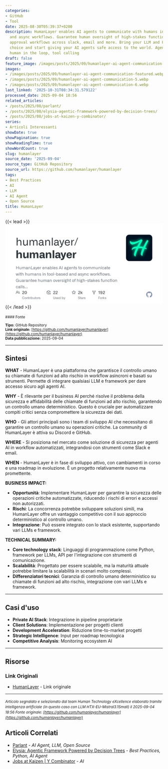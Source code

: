 ```yaml
---
categories:
- GitHub
- Tool
date: 2025-08-30T05:39:37+0200
description: HumanLayer enables AI agents to communicate with humans in tool-based
  and async workflows. Guarantee human oversight of high-stakes function calls with
  approval workflows across slack, email and more. Bring your LLM and Framework of
  choice and start giving your AI agents safe access to the world. Agentic Workflows,
  human in the loop, tool calling
draft: false
feature_image: /images/posts/2025/09/humanlayer-ai-agent-communication-featured.webp
images:
- /images/posts/2025/09/humanlayer-ai-agent-communication-featured.webp
- /images/posts/2025/09/humanlayer-ai-agent-communication-5.webp
- /images/posts/2025/09/humanlayer-ai-agent-communication-6.webp
last_linked: '2025-10-31T08:34:31.579122'
processed_date: 2025-09-04 18:56
related_articles:
- /posts/2025/08/parlant/
- /posts/2025/08/elysia-agentic-framework-powered-by-decision-trees/
- /posts/2025/08/jobs-at-kaizen-y-combinator/
series:
- Articoli Interessanti
showDate: true
showPagination: true
showReadingTime: true
showWordCount: true
slug: humanlayer
source_date: '2025-09-04'
source_type: GitHub Repository
source_url: https://github.com/humanlayer/humanlayer
tags:
- Best Practices
- AI
- LLM
- AI Agent
- Open Source
title: HumanLayer
---
```


{{< lead >}}
![Featured image](/images/posts/2025/09/humanlayer-ai-agent-communication-featured.webp)
{{< /lead >}}

<small>
#### Fonte

**Tipo:** GitHub Repository  
**Link originale:** [https://github.com/humanlayer/humanlayer](https://github.com/humanlayer/humanlayer)  
**Data pubblicazione:** 2025-09-04

</small>

---

## Sintesi

**WHAT** - HumanLayer è una piattaforma che garantisce il controllo umano su chiamate di funzioni ad alto rischio in workflow asincroni e basati su strumenti. Permette di integrare qualsiasi LLM e framework per dare accesso sicuro agli agenti AI.

**WHY** - È rilevante per il business AI perché risolve il problema della sicurezza e affidabilità delle chiamate di funzioni ad alto rischio, garantendo un controllo umano deterministico. Questo è cruciale per automatizzare compiti critici senza compromettere la sicurezza dei dati.

**WHO** - Gli attori principali sono i team di sviluppo AI che necessitano di garantire un controllo umano su operazioni critiche. La community di HumanLayer è attiva su Discord e GitHub.

**WHERE** - Si posiziona nel mercato come soluzione di sicurezza per agenti AI in workflow automatizzati, integrandosi con strumenti come Slack e email.

**WHEN** - HumanLayer è in fase di sviluppo attivo, con cambiamenti in corso e una roadmap in evoluzione. È un progetto relativamente nuovo ma promettente.

**BUSINESS IMPACT:**
- **Opportunità**: Implementare HumanLayer per garantire la sicurezza delle operazioni critiche automatizzate, riducendo i rischi di errori e accessi non autorizzati.
- **Rischi**: La concorrenza potrebbe sviluppare soluzioni simili, ma HumanLayer offre un vantaggio competitivo con il suo approccio deterministico al controllo umano.
- **Integrazione**: Può essere integrato con lo stack esistente, supportando vari LLMs e framework.

**TECHNICAL SUMMARY:**
- **Core technology stack**: Linguaggi di programmazione come Python, framework per LLMs, API per l'integrazione con strumenti di comunicazione.
- **Scalabilità**: Progettato per essere scalabile, ma la maturità attuale potrebbe limitare la scalabilità in scenari molto complessi.
- **Differenziatori tecnici**: Garanzia di controllo umano deterministico su chiamate di funzioni ad alto rischio, integrazione con vari LLMs e framework.

---

## Casi d'uso

- **Private AI Stack**: Integrazione in pipeline proprietarie
- **Client Solutions**: Implementazione per progetti clienti
- **Development Acceleration**: Riduzione time-to-market progetti
- **Strategic Intelligence**: Input per roadmap tecnologica
- **Competitive Analysis**: Monitoring ecosystem AI

---



## Risorse

### Link Originali
- [HumanLayer](https://github.com/humanlayer/humanlayer) - Link originale


---

*<small>Articolo segnalato e selezionato dal team Human Technology eXcellence elaborato tramite intelligenza artificiale (in questo caso con LLM HTX-EU-Mistral3.1Small) il 2025-09-04 18:56
Fonte originale: [https://github.com/humanlayer/humanlayer](https://github.com/humanlayer/humanlayer)</small>*

## Articoli Correlati

- [Parlant](/posts/2025/08/parlant/) - *AI Agent, LLM, Open Source*
- [Elysia: Agentic Framework Powered by Decision Trees](/posts/2025/08/elysia-agentic-framework-powered-by-decision-trees/) - *Best Practices, Python, AI Agent*
- [Jobs at Kaizen | Y Combinator](/posts/2025/08/jobs-at-kaizen-y-combinator/) - *AI*